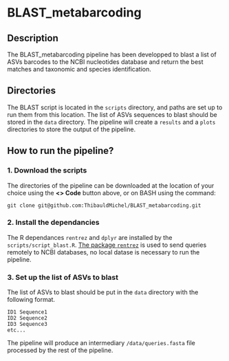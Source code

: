 # BLAST_metabarcoding

## Description
The BLAST_metabarcoding pipeline has been developped to blast a list of ASVs barcodes to the NCBI nucleotides database and return the best matches and taxonomic and species identification.

## Directories
The BLAST script is located in the ```scripts``` directory, and paths are set up to run them from this location. The list of ASVs sequences to blast should be stored in the ```data``` directory.
The pipeline will create a ```results``` and a ```plots``` directories to store the output of the pipeline.

## How to run the pipeline?

### 1. Download the scripts
The directories of the pipeline can be downloaded at the location of your choice using the **<> Code** button above, or on BASH using the command:

```git clone git@github.com:ThibauldMichel/BLAST_metabarcoding.git```

### 2. Install the dependancies
The R dependances ```rentrez``` and ```dplyr``` are installed by the ```scripts/script_blast.R```.
[The package ```rentrez```](https://github.com/ropensci/rentrez) is used to send queries remotely to NCBI databases, no local datase is necessary to run the pipeline.

### 3. Set up the list of ASVs to blast
The list of ASVs to blast should be put in the ```data``` directory with the following format.

```
ID1 Sequence1
ID2 Sequence2
ID3 Sequence3
etc...
```

The pipeline will produce an intermediary ```/data/queries.fasta``` file processed by the rest of the pipeline.
